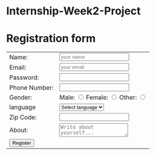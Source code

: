# Internship-Week2-Project
<!DOCTYPE html>
<html lang="en">

<head>
  <meta charset="UTF-8">
  <meta name="viewport" content="width=device-width, initial-scale=1.0">
  <title>Registration form</form>
  </title>
  <link rel="stylesheet" href="./style.css">
</head>

<body>

  <div class="container">
    <h1> Registration form </h1>
    <form name="registration" class="registartion-form" onsubmit="return formValidation()">
      <table>
        <tr>
          <td><label for="name">Name:</label></td>
          <td><input type="text" name="name" id="name" placeholder="your name"></td>
        </tr>
        <tr>
          <td><label for="email">Email:</label></td>
          <td><input type="text" name="email" id="email" placeholder="your email"></td>
        </tr>
        <tr>
          <td><label for="password">Password:</label></td>
          <td><input type="password" name="password" id="password"></td>
        </tr>
        <tr>
          <td><label for="phoneNumber">Phone Number:</label></td>
          <td><input type="number" name="phoneNumber" id="phoneNumber"></td>
        </tr>
        <tr>
          <td><label for="gender">Gender:</label></td>
          <td>Male: <input type="radio" name="gender" value="male">
            Female: <input type="radio" name="gender" value="female">
            Other: <input type="radio" name="gender" value="other"></td>
        </tr>
        <tr>
          <td><label for="language">language</label></td>
          <td>
            <select name="language" id="language">
              <option value="">Select language</option>
              <option value="English">English</option>
              <option value="Spanish">Spanish</option>
              <option value="Hindi">Hindi</option>
              <option value="Arabic">Arabic</option>
              <option value="Russian">Russian</option>
            </select>
          </td>
        </tr>
        <tr>
          <td><label for="zipcode">Zip Code:</label></td>
          <td><input type="number" name="zipcode" id="zipcode"></td>
        </tr>
        <tr>
          <td><label for="about">About:</label></td>
          <td><textarea name="about" id="about" placeholder="Write about yourself..."></textarea></td>
        </tr>
        <tr>
          <td colspan="2"><input type="submit" class="submit" value="Register" /></td>
        </tr>
      </table>
    </form>
  </div>

  <script>

    // Select all input elements for varification
    const name = document.getElementById("name");
    const email = document.getElementById("email");
    const password = document.getElementById("password");
    const phoneNumber = document.getElementById("phoneNumber");
    const gender = document.registration;
    const language = document.getElementById("language");
    const zipcode = document.getElementById("zipcode");

    // function for form varification
    function formValidation() {

      // checking name length
      if (name.value.length < 2 || name.value.length > 20) {
        alert("Name length should be more than 2 and less than 21");
        name.focus();
        return false;
      }
      // checking email
      if (email.value.match(/^\w+([\.-]?\w+)@\w+([\.-]?\w+)(\.\w{2,3})+$/)) {
        alert("Please enter a valid email!");
        email.focus();
        return false;
      }
      // checking password
      if (!password.value.match(/^.{5,15}$/)) {
        alert("Password length must be between 5-15 characters!");
        password.focus();
        return false;
      }
      // checking phone number
      if (!phoneNumber.value.match(/^[1-9][0-9]{9}$/)) {
        alert("Phone number must be 10 characters long number and first digit can't be 0!");
        phoneNumber.focus();
        return false;
      }
      // checking gender
      if (gender.gender.value === "") {
        alert("Please select your gender!");
        return false;
      }
      // checking language
      if (language.value === "") {
        alert("Please select your language!")
        return false;
      }
      // checking zip code
      if (!zipcode.value.match(/^[0-9]{6}$/)) {
        alert("Zip code must be 6 characters long number!");
        zipcode.focus();
        return false;
      }
      return true;
    }
  </script>

</body>

</html>
